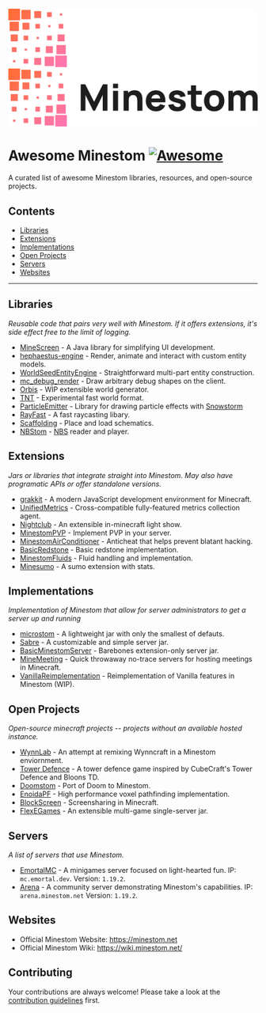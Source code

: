 ![banner](media/banner_dark.png#gh-dark-mode-only)
![banner](media/banner_light.png#gh-light-mode-only)

# Awesome Minestom [![Awesome](https://awesome.re/badge.svg)](https://awesome.re)

A curated list of awesome Minestom libraries, resources, and open-source projects.

## Contents

<!-- no toc -->
- [Libraries](#libraries)
- [Extensions](#extensions)
- [Implementations](#implementations)
- [Open Projects](#open-projects)
- [Servers](#servers)
- [Websites](#websites)

---

## Libraries

*Reusable code that pairs very well with Minestom. If it offers extensions, it's side effect free to the limit of logging.*

- [MineScreen](https://github.com/kiip1/MineScreen) - A Java library for simplifying UI development.
- [hephaestus-engine](https://github.com/unnamed/hephaestus-engine) - Render, animate and interact with custom entity models.
- [WorldSeedEntityEngine](https://github.com/WorldSeedGames/WorldSeedEntityEngine) - Straightforward multi-part entity construction.
- [mc_debug_render](https://github.com/mworzala/mc_debug_renderer) - Draw arbitrary debug shapes on the client.
- [Orbis](https://github.com/AzortisCode/Orbis) - WIP extensible world generator.
- [TNT](https://github.com/EmortalMC/TNT) - Experimental fast world format.
- [ParticleEmitter](https://github.com/WorldSeedGames/ParticleEmitter) - Library for drawing particle effects with [Snowstorm](https://snowstorm.app/)
- [RayFast](https://github.com/emortalmc/Rayfast) - A fast raycasting libary.
- [Scaffolding](https://github.com/HyperaDev/Scaffolding) - Place and load schematics.
- [NBStom](https://github.com/emortalmc/NBStom) - [NBS](https://opennbs.org/) reader and player.

## Extensions

*Jars or libraries that integrate straight into Minestom. May also have programatic APIs or offer standalone versions.*

- [grakkit](https://github.com/grakkit/grakkit) - A modern JavaScript development environment for Minecraft.
- [UnifiedMetrics](https://github.com/Cubxity/UnifiedMetrics/) - Cross-compatible fully-featured metrics collection agent.
- [Nightclub](https://github.com/dev-hydrogen/Nightclub) - An extensible in-minecraft light show.
- [MinestomPVP](https://github.com/TogAr2/MinestomPvP) - Implement PVP in your server.
- [MinestomAirConditioner](https://github.com/LooFifteen/MinestomAirConditioner) - Anticheat that helps prevent blatant hacking.
- [BasicRedstone](https://github.com/TogAr2/BasicRedstone) - Basic redstone implementation.
- [MinestomFluids](https://github.com/TogAr2/MinestomFluids) - Fluid handling and implementation.
- [Minesumo](https://github.com/GoldenGamerLP/Minesumo) - A sumo extension with stats.

## Implementations

*Implementation of Minestom that allow for server administrators to get a server up and running*

- [microstom](https://github.com/KlainStom/microstom) - A lightweight jar with only the smallest of defauts.
- [Sabre](https://github.com/Project-Cepi/Sabre) - A customizable and simple server jar.
- [BasicMinestomServer](https://github.com/Protonull/BasicMinestomServer) - Barebones extension-only server jar.
- [MineMeeting](https://github.com/iceBear67/MineMeeting) - Quick throwaway no-trace servers for hosting meetings in Minecraft.
- [VanillaReimplementation](https://github.com/Minestom/VanillaReimplementation) - Reimplementation of Vanilla features in Minestom (WIP).

## Open Projects

*Open-source minecraft projects -- projects without an available hosted instance.*

- [WynnLab](https://github.com/WynnLab/WynnLab-Minestom) - An attempt at remixing Wynncraft in a Minestom enviornment.
- [Tower Defence](https://github.com/towerdefence-cc/tower-defence) - A tower defence game inspired by CubeCraft's Tower Defence and Bloons TD.
- [Doomstom](https://github.com/Peter-Crawley/Doomstom) - Port of Doom to Minestom.
- [EnoidaPF](https://github.com/RinesThaix/EnodiaPF) - High performance voxel pathfinding implementation.
- [BlockScreen](https://github.com/emortaldev/blockscreen) - Screensharing in Minecraft.
- [FlexEGames](https://github.com/FlexEGames) - An extensible multi-game single-server jar.

## Servers

*A list of servers that use Minestom.*
- [EmortalMC](https://github.com/EmortalMC) - A minigames server focused on light-hearted fun. IP: `mc.emortal.dev`. Version: `1.19.2`.
- [Arena](https://github.com/Minestom/Arena) - A community server demonstrating Minestom's capabilities. IP:  `arena.minestom.net` Version: `1.19.2`.

## Websites

- Official Minestom Website: https://minestom.net
- Official Minestom Wiki: https://wiki.minestom.net/

## Contributing

Your contributions are always welcome! Please take a look at the [contribution guidelines](https://github.com/LeoDog896/awesome-minestom/blob/main/CONTRIBUTING.md) first.
